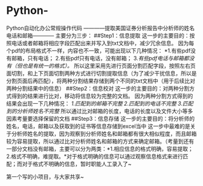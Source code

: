 # Python-
Python自动化办公常规操作代码
————提取美国证券分析报告中分析师的姓名电话和邮箱————
主要分为三步：
##Step1：信息提取
这一步的主要目的：按照电话或者邮箱将相应字段匹配出来并写入到txt文档中，减少冗余信息。
因为每个pdf的布局格式不一样，内容也不一致，可能出现以下几种情况：
*1.有些pdf没有邮箱，只有电话；
2.有些pdf只有电话，没有邮箱；
3.*有些pdf电话与邮箱都没有（但也是有统一的格式）。*
所以这里采用先进行页面分割匹配字段，按照左右页面切割，和上下页面切割两种方式进行切割提取信息（为了减少干扰信息，所以是分割页面后再匹配），将两种分割结果存储到两个不同的txt文档中（用于后续比对两种分割结果中的信息）
##Step2：信息校对
这一步的主要目的：对两种分割方式得到的结果进行比对，移动将信息较为完整的文档。
因为两种分割方式得到的结果会出现一下几种情况：
*1.匹配到的邮箱不完整
2.匹配到的电话不完整
3.匹配到的分析师姓名不完整*
所以通过比对邮箱的长度，电话的长度以及文件大小等多因素考量要选择保留的文档
##Step3：信息存储
这一步的主要目的：将分析师的姓名，电话，邮箱以及获取到的证书等信息存储到excel当中
这一步中最难的是关于分析师姓名的提取，因为观察到分析师姓名和邮箱都有很大相似程度，而且邮箱较为容易提取，所以通过比对分析师姓名和邮箱的方式来确定邮箱。（考量到还有一部分文档没有邮箱，主要可以分为两类：*1.相应信息的格式明确，容易提取；2.格式不明确，难提取。*对于格式明确的信息可以通过观察信息格式来进行匹配；而对于格式不明确的信息，暂时职能人工录入了~

第一个写的小项目，与大家共享~



